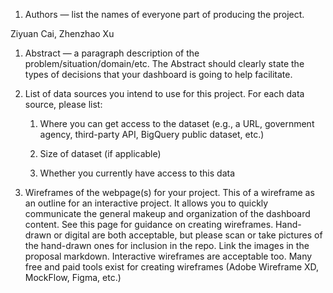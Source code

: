 1. Authors — list the names of everyone part of producing the project.

Ziyuan Cai, Zhenzhao Xu

1. Abstract — a paragraph description of the problem/situation/domain/etc. The Abstract should clearly state the types of decisions that your dashboard is going to help facilitate.

1. List of data sources you intend to use for this project. For each data source, please list:

    1. Where you can get access to the dataset (e.g., a URL, government agency, third-party API, BigQuery public dataset, etc.)

    1. Size of dataset (if applicable)

    1. Whether you currently have access to this data

1. Wireframes of the webpage(s) for your project. This of a wireframe as an outline for an interactive project. It allows you to quickly communicate the general makeup and organization of the dashboard content. See this page for guidance on creating wireframes. Hand-drawn or digital are both acceptable, but please scan or take pictures of the hand-drawn ones for inclusion in the repo. Link the images in the proposal markdown. Interactive wireframes are acceptable too. Many free and paid tools exist for creating wireframes (Adobe Wireframe XD, MockFlow, Figma, etc.)